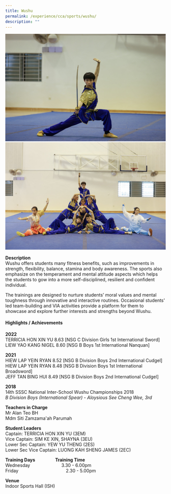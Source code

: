 ```yaml
---
title: Wushu
permalink: /experience/cca/sports/wushu/
description: ""
---
```

![](/images/wushu7.jpeg)
![](/images/wushu8.jpeg)

**Description** <br>
Wushu offers students many fitness benefits, such as improvements in strength, flexibility, balance, stamina and body awareness. The sports also emphasize on the temperament and mental attitude aspects which helps the students to gow into a more self-disciplined, resilient and confident individual.

The trainings are designed to nurture students’ moral values and mental toughness through innovative and interactive routines. Occasional students' led team-building and VIA activities provide a platform for them to showcase and explore further interests and strengths beyond Wushu.

<h4>Highlights / Achievements</h4>

**2022**<br>
TERRICIA HON XIN YU 8.63 \[NSG C Division Girls 1st International Sword\]<br>
LIEW YAO KANG NIGEL 8.60 \[NSG B Boys 1st International Nanquan\]

**2021** <br>
HIEW LAP YEIN RYAN 8.52 \[NSG B Division Boys 2nd International Cudgel\] <br>
HIEW LAP YEIN RYAN 8.48 \[NSG B Division Boys 1st International Broadsword\] <br>
JEFF TAN BING HUI 8.49 \[NSG B Division Boys 2nd International Cudgel\]


**2018**<br>
14th SSSC National Inter-School Wushu Championships 2018<br>
_B Division Boys (International Spear) - Aloysious See Cheng Wee, 3rd_

**Teachers in Charge** <br>
Mr Alan Teo BH <br>
Mdm Siti Zamzama'ah Parumah

**Student Leaders** <br>
Captain: TERRICIA HON XIN YU (3EM)<br>
Vice Captain: SIM KE XIN, SHAYNA (3EU)<br>
Lower Sec Captain: YEW YU THENG (2ES)<br>
Lower Sec Vice Captain: LUONG KAH SHENG JAMES (2EC)

**Training Days&nbsp;&nbsp;&nbsp; &nbsp;&nbsp;&nbsp; &nbsp;&nbsp;&nbsp; &nbsp;&nbsp;&nbsp; &nbsp;&nbsp; Training Time** <br>
Wednesday&nbsp;&nbsp; &nbsp;&nbsp;&nbsp; &nbsp;&nbsp;&nbsp; &nbsp;&nbsp;&nbsp; &nbsp;&nbsp;&nbsp; &nbsp;&nbsp;&nbsp; &nbsp;&nbsp;3.30 - 6.00pm <br>
Friday&nbsp;&nbsp; &nbsp;&nbsp;&nbsp; &nbsp;&nbsp;&nbsp; &nbsp;&nbsp;&nbsp; &nbsp;&nbsp;&nbsp; &nbsp;&nbsp;&nbsp; &nbsp;&nbsp;&nbsp; &nbsp;&nbsp;&nbsp; &nbsp;&nbsp;&nbsp; &nbsp;&nbsp;&nbsp;2.30 - 5.00pm&nbsp;

**Venue** <br>
Indoor Sports Hall (ISH)